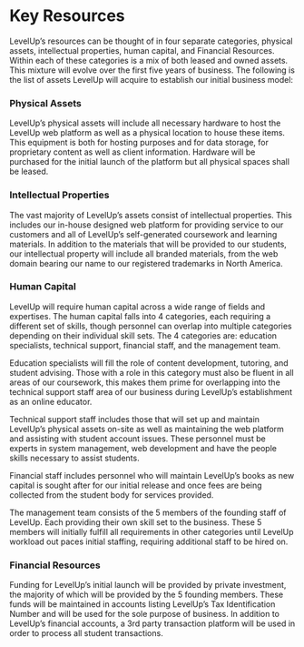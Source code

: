 # Key Resources

LevelUp’s resources can be thought of in four separate categories, physical assets, intellectual properties, human capital, and Financial Resources. Within each of these categories is a mix of both leased and owned assets. This mixture will evolve over the first five years of business. The following is the list of assets LevelUp will acquire to establish our initial business model:

### Physical Assets

LevelUp’s physical assets will include all necessary hardware to host the LevelUp web platform as well as a physical location to house these items. This equipment is both for hosting purposes and for data storage, for proprietary content as well as client information. Hardware will be purchased for the initial launch of the platform but all physical spaces shall be leased.

### Intellectual Properties

The vast majority of LevelUp’s assets consist of intellectual properties. This includes our in-house designed web platform for providing service to our customers and all of LevelUp’s self-generated coursework and learning materials. In addition to the materials that will be provided to our students, our intellectual property will include all branded materials, from the web domain bearing our name to our registered trademarks in North America.
		
### Human Capital

LevelUp will require human capital across a wide range of fields and expertises. The human capital falls into 4 categories, each requiring a different set of skills, though personnel can overlap into multiple categories depending on their individual skill sets. The 4 categories are: education specialists, technical support, financial staff, and the management team.
		
Education specialists will fill the role of content development, tutoring, and student advising. Those with a role in this category must also be fluent in all areas of our coursework, this makes them prime for overlapping into the technical support staff area of our business during LevelUp’s establishment as an online educator.
		
Technical support staff includes those that will set up and maintain LevelUp’s physical assets on-site as well as maintaining the web platform and assisting with student account issues. These personnel must be experts in system management, web development and have the people skills necessary to assist students.
		
Financial staff includes personnel who will maintain LevelUp’s books as new capital is sought after for our initial release and once fees are being collected from the student body for services provided.

The management team consists of the 5 members of the founding staff of LevelUp. Each providing their own skill set to the business. These 5 members will initially fulfill all requirements in other categories until LevelUp workload out paces initial staffing, requiring additional staff to be hired on.
		
### Financial Resources

Funding for LevelUp’s initial launch will be provided by private investment, the majority of which will be provided by the 5 founding members. These funds will be maintained in accounts listing LevelUp’s Tax Identification Number and will be used for the sole purpose of business. In addition to LevelUp’s financial accounts, a 3rd party transaction platform will be used in order to process all student transactions.
